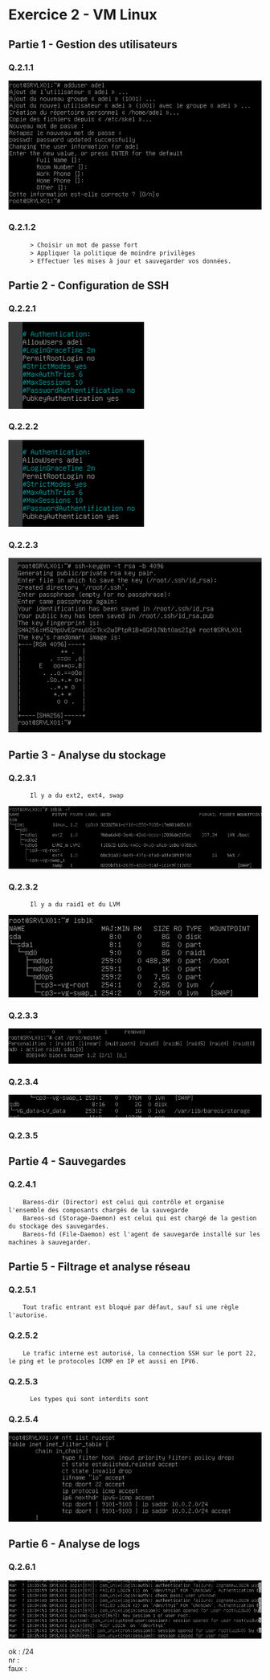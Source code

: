 # Exercice 2 - VM Linux # 

## Partie 1 - Gestion des utilisateurs ##
### Q.2.1.1 ###   
![](https://github.com/AdeL448/Checkpoint3/blob/main/Ressources/Q.2.1.1.png) 
### Q.2.1.2 ###   
          > Choisir un mot de passe fort 
          > Appliquer la politique de moindre privilèges
          > Effectuer les mises à jour et sauvegarder vos données.
          
## Partie 2 - Configuration de SSH ##
### Q.2.2.1 ###   
![](https://github.com/AdeL448/Checkpoint3/blob/main/Ressources/Q.2.2.1.png) 
### Q.2.2.2 ###   
![](https://github.com/AdeL448/Checkpoint3/blob/main/Ressources/Q.2.2.2.png) 
### Q.2.2.3 ###   
![](https://github.com/AdeL448/Checkpoint3/blob/main/Ressources/Q.2.2.3.png) 

## Partie 3 - Analyse du stockage ##
### Q.2.3.1 ###   
          Il y a du ext2, ext4, swap  
![](https://github.com/AdeL448/Checkpoint3/blob/main/Ressources/Q.2.3.1.png)           
### Q.2.3.2 ###  
          Il y a du raid1 et du LVM  
 ![](https://github.com/AdeL448/Checkpoint3/blob/main/Ressources/Q.2.3.2.png)           
### Q.2.3.3 ###   
![](https://github.com/AdeL448/Checkpoint3/blob/main/Ressources/Q.2.3.3A.png) 
### Q.2.3.4 ###   
![](https://github.com/AdeL448/Checkpoint3/blob/main/Ressources/Q.2.3.4.png) 
### Q.2.3.5 ###   

## Partie 4 - Sauvegardes ##
### Q.2.4.1 ###  
        Bareos-dir (Director) est celui qui contrôle et organise l'ensemble des composants chargés de la sauvegarde
        Bareos-sd (Storage-Daemon) est celui qui est chargé de la gestion du stockage des sauvegardes.
        Bareos-fd (File-Daemon) est l'agent de sauvegarde installé sur les machines à sauvegarder.

## Partie 5 - Filtrage et analyse réseau ##
### Q.2.5.1 ###  
        Tout trafic entrant est bloqué par défaut, sauf si une règle l'autorise.  
### Q.2.5.2 ###  
        Le trafic interne est autorisé, la connection SSH sur le port 22, le ping et le protocoles ICMP en IP et aussi en IPV6.
### Q.2.5.3 ###     
          Les types qui sont interdits sont 
### Q.2.5.4 ###   
![](https://github.com/AdeL448/Checkpoint3/blob/main/Ressources/Q.2.5.4.png) 

## Partie 6 - Analyse de logs ##

### Q.2.6.1 ###   
![](https://github.com/AdeL448/Checkpoint3/blob/main/Ressources/Q.2.6.1.png) 

ok : /24  
nr :  
faux :   
